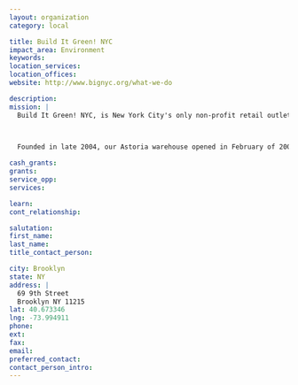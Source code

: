```yaml
---
layout: organization
category: local

title: Build It Green! NYC
impact_area: Environment
keywords: 
location_services: 
location_offices: 
website: http://www.bignyc.org/what-we-do

description: 
mission: |
  Build It Green! NYC, is New York City's only non-profit retail outlet for salvaged and surplus building materials. Our reuse centers have everything from panel doors to high end refrigerators and shutters to movie props. Our mission is to keep these materials out of the landfill, while offering deep discounts on their resale. We are working towards reducing the amount of unnecessary construction and demolition (C&D) waste clogging our landfills, which contributes to pollution, GHG emissions, climate change and global warming.

  

  Founded in late 2004, our Astoria warehouse opened in February of 2005. Our second reuse center opened in Gowanus, Brooklyn in November 2011.

cash_grants: 
grants: 
service_opp: 
services: 

learn: 
cont_relationship: 

salutation: 
first_name: 
last_name: 
title_contact_person: 

city: Brooklyn
state: NY
address: |
  69 9th Street  
  Brooklyn NY 11215
lat: 40.673346
lng: -73.994911
phone: 
ext: 
fax: 
email: 
preferred_contact: 
contact_person_intro: 
---
```

